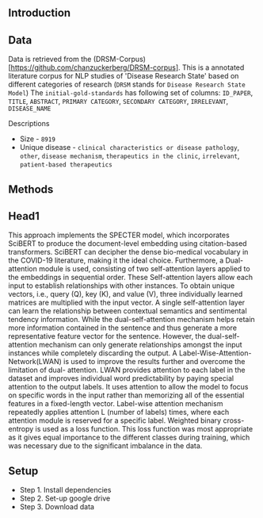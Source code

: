 ## Introduction


## Data
Data is retrieved from the (DRSM-Corpus)[https://github.com/chanzuckerberg/DRSM-corpus]. This is a annotated literature corpus for NLP studies of 'Disease Research State' based on different categories of research (`DRSM` stands for `Disease Research State Model`)
The `initial-gold-standards` has following set of columns:
  `ID_PAPER`, `TITLE`, `ABSTRACT`, `PRIMARY CATEGORY`, `SECONDARY CATEGORY`, `IRRELEVANT`, `DISEASE_NAME`

Descriptions
* Size - `8919`
* Unique disease - `clinical characteristics or disease pathology`, `other`, `disease mechanism`, `therapeutics in the clinic`, `irrelevant`, `patient-based therapeutics`

## Methods


## Head1 




This approach implements the SPECTER model, which incorporates SciBERT to produce the
document-level embedding using citation-based transformers. SciBERT can decipher the
dense bio-medical vocabulary in the COVID-19 literature, making it the ideal choice.
Furthermore, a Dual-attention module is used, consisting of two self-attention layers applied
to the embeddings in sequential order. These Self-attention layers allow each input to
establish relationships with other instances. To obtain unique vectors, i.e., query (Q), key (K),
and value (V), three individually learned matrices are multiplied with the input vector. A
single self-attention layer can learn the relationship between contextual semantics and
sentimental tendency information. While the dual-self-attention mechanism helps retain more
information contained in the sentence and thus generate a more representative feature vector
for the sentence. However, the dual-self-attention mechanism can only generate relationships
amongst the input instances while completely discarding the output. A Label-Wise-Attention-
Network(LWAN) is used to improve the results further and overcome the limitation of dual-
attention. LWAN provides attention to each label in the dataset and improves individual word
predictability by paying special attention to the output labels. It uses attention to allow the
model to focus on specific words in the input rather than memorizing all of the essential
features in a fixed-length vector. Label-wise attention mechanism repeatedly applies attention
L (number of labels) times, where each attention module is reserved for a specific label.
Weighted binary cross-entropy is used as a loss function. This loss function was most
appropriate as it gives equal importance to the different classes during training, which was
necessary due to the significant imbalance in the data. 

## Setup
* Step 1. Install dependencies
* Step 2. Set-up google drive
* Step 3. Download data
